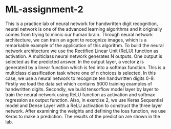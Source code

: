 # ML-assignment-2
This is a practice lab of neural network for handwritten digit recognition, neural network is one of the advanced learning algorithms and it originally comes from trying to mimic our human brain. Through neural network architecture, we can train an agent to recognize images, which is a remarkable example of the application of this algorithm.
To build the neural network architecture we use the Rectified Linear Unit (ReLU) function as activation. A multiclass neural network generates N outputs. One output is selected as the predicted answer. In the output layer, a vector 𝐳 is generated by a linear function which is fed into a softmax function. 
This is a multiclass classification task where one of n choices is selected. In this case, we use a neural network to recognize ten handwritten digits 0-9. Firstly we load the data set which contains 5000 training examples of handwritten digits. Secondly, we build tensorflow model layer by layer to train the neural network using ReLU function as activation and softmax regression as output function. Also, in exercise 2, we use Keras Sequential model and Dense Layer with a ReLU activation to construct the three layer network.
After examining the weights and defining the loss function, we use Keras to make a prediction. The results of the prediction are shown in the lab.
